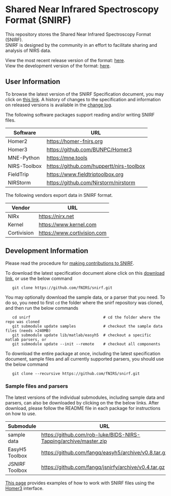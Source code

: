 # Shared Near Infrared Spectroscopy Format (SNIRF)

This repository stores the Shared Near Infrared Spectroscopy Format (SNIRF).  
SNIRF is designed by the community in an effort to facilitate sharing and analysis of NIRS data.

View the most recent release version of the format: [here](https://github.com/fNIRS/snirf/blob/v1.0/snirf_specification.md).  
View the development version of the format: [here](snirf_specification.md).   


## User Information

To browse the latest version of the SNIRF Specification document, you may click on 
[this link](snirf_specification.md). A history of changes to the specification and
information on released versions is available in the [change log](CHANGELOG.md).

The following software packages support reading and/or writing SNIRF files.

| Software       |                   URL                        |
|----------------|----------------------------------------------|
| Homer2         | https://homer-fnirs.org                      |
| Homer3         | https://github.com/BUNPC/Homer3              |
| MNE-Python     | https://mne.tools                            |
| NIRS-Toolbox   | https://github.com/huppertt/nirs-toolbox     |
| FieldTrip      | https://www.fieldtriptoolbox.org             |
| NIRStorm       | https://github.com/Nirstorm/nirstorm         |


The following vendors export data in SNIRF format.

| Vendor         |              URL                 |
|----------------|----------------------------------|
| NIRx           | https://nirx.net                 |
| Kernel         | https://www.kernel.com           |
| Cortivision    | https://www.cortivision.com      |


## Development Information

Please read the procedure for [making contributions to SNIRF](CONTRIBUTING.md).

To download the latest specification document alone click on this
[download link](https://github.com/fNIRS/snirf/archive/master.zip),
or use the below command
```
   git clone https://github.com/fNIRS/snirf.git
```

You may optionally download the sample data, or a parser that you need. To do so, you need
to first `cd` the folder where the snirf repository was cloned, and then run the below commands
```
   cd snirf                                # cd the folder where the repo was cloned
   git submodule update samples            # checkout the sample data files (needs >240MB)
   git submodule update lib/matlab/easyh5  # checkout a specific matlab parsers, or
   git submodule update --init --remote    # checkout all components
```

To download the entire package at once, including the latest specification document, 
sample files and all currently supported parsers, you should use the below command
```
   git clone --recursive https://github.com/fNIRS/snirf.git
```


### Sample files and parsers

The latest versions of the individual submodules, including sample data and parsers, can also 
be downloaded by clicking on the the below links. After download, please follow the README
file in each package for instructions on how to use.

| Submodule      |                               URL                         |
|----------------|-----------------------------------------------------------|
| sample data    | https://github.com/rob-luke/BIDS-NIRS-Tapping/archive/master.zip   |
| EasyH5 Toolbox | https://github.com/fangq/easyh5/archive/v0.8.tar.gz       |
| JSNIRF Toolbox | https://github.com/fangq/jsnirfy/archive/v0.4.tar.gz      |

[This page](https://github.com/BUNPC/Homer3/wiki/Standalone-SNIRF-loading-and-saving)
provides examples of how to work with SNIRF files using the
[Homer3](https://github.com/BUNPC/Homer3) interface.
